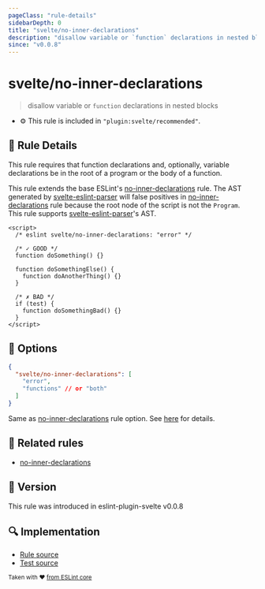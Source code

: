 ```yaml
---
pageClass: "rule-details"
sidebarDepth: 0
title: "svelte/no-inner-declarations"
description: "disallow variable or `function` declarations in nested blocks"
since: "v0.0.8"
---
```


# svelte/no-inner-declarations

> disallow variable or `function` declarations in nested blocks

- :gear: This rule is included in `"plugin:svelte/recommended"`.

## :book: Rule Details

This rule requires that function declarations and, optionally, variable declarations be in the root of a program or the body of a function.

This rule extends the base ESLint's [no-inner-declarations] rule. The AST generated by [svelte-eslint-parser] will false positives in [no-inner-declarations] rule because the root node of the script is not the `Program`.  
This rule supports [svelte-eslint-parser]'s AST.

[svelte-eslint-parser]: https://github.com/ota-meshi/svelte-eslint-parser

<ESLintCodeBlock>

<!--eslint-skip-->

```svelte
<script>
  /* eslint svelte/no-inner-declarations: "error" */

  /* ✓ GOOD */
  function doSomething() {}

  function doSomethingElse() {
    function doAnotherThing() {}
  }

  /* ✗ BAD */
  if (test) {
    function doSomethingBad() {}
  }
</script>
```

</ESLintCodeBlock>

## :wrench: Options

```json
{
  "svelte/no-inner-declarations": [
    "error",
    "functions" // or "both"
  ]
}
```

Same as [no-inner-declarations] rule option. See [here](https://eslint.org/docs/rules/no-inner-declarations#options) for details.

## :couple: Related rules

- [no-inner-declarations]

[no-inner-declarations]: https://eslint.org/docs/rules/no-inner-declarations

## :rocket: Version

This rule was introduced in eslint-plugin-svelte v0.0.8

## :mag: Implementation

- [Rule source](https://github.com/sveltejs/eslint-plugin-svelte/blob/main/src/rules/no-inner-declarations.ts)
- [Test source](https://github.com/sveltejs/eslint-plugin-svelte/blob/main/tests/src/rules/no-inner-declarations.ts)

<sup>Taken with ❤️ [from ESLint core](https://eslint.org/docs/rules/no-inner-declarations)</sup>
